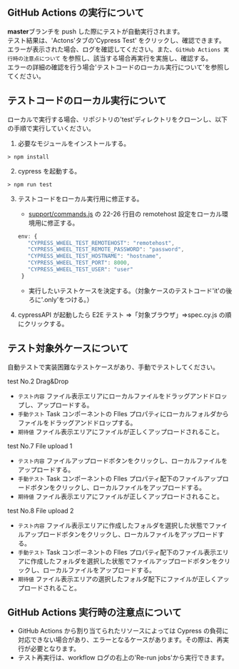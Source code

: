 ## GitHub Actions の実行について

**master**ブランチを push した際にテストが自動実行されます。  
テスト結果は、'Actons'タブの'Cypress Test' をクリックし、確認できます。  
エラーが表示された場合、ログを確認してください。また、`GitHub Actions 実行時の注意点について` を参照し、該当する場合再実行を実施し、確認する。  
エラーの詳細の確認を行う場合'テストコードのローカル実行について'を参照してください。

## テストコードのローカル実行について

ローカルで実行する場合、リポジトリの'test'ディレクトリをクローンし、以下の手順で実行していください。

1. 必要なモジュールをインストールする。

```
> npm install
```

2. cypress を起動する。

```
> npm run test
```

3. テストコードをローカル実行用に修正する。

   - [support/commands.js](cypress.config.cjs) の 22-26 行目の remotehost 設定をローカル環境用に修正する。

   ```javascript
   env: {
      "CYPRESS_WHEEL_TEST_REMOTEHOST": "remotehost",
      "CYPRESS_WHEEL_TEST_REMOTE_PASSWORD": "password",
      "CYPRESS_WHEEL_TEST_HOSTNAME": "hostname",
      "CYPRESS_WHEEL_TEST_PORT": 8000,
      "CYPRESS_WHEEL_TEST_USER": "user"
    }
   ```

   - 実行したいテストケースを決定する。（対象ケースのテストコード'it'の後ろに'.only'をつける。）

4. cypressAPI が起動したら E2E テスト ⇒「対象ブラウザ」⇒spec.cy.js の順にクリックする。

## テスト対象外ケースについて

自動テストで実装困難なテストケースがあり、手動でテストしてください。

test No.2 Drag&Drop

- `テスト内容` ファイル表示エリアにローカルファイルをドラッグアンドドロップし、アップロードする。
- `手動テスト` Task コンポーネントの FIles プロパティにローカルフォルダからファイルをドラッグアンドドロップする。
- `期待値` ファイル表示エリアにファイルが正しくアップロードされること。

test No.7 File upload 1

- `テスト内容` ファイルアップロードボタンをクリックし、ローカルファイルをアップロードする。
- `手動テスト` Task コンポーネントの FIles プロパティ配下のファイルアップロードボタンをクリックし、ローカルファイルをアップロードする。
- `期待値` ファイル表示エリアにファイルが正しくアップロードされること。

test No.8 File upload 2

- `テスト内容` ファイル表示エリアに作成したフォルダを選択した状態でファイルアップロードボタンをクリックし、ローカルファイルをアップロードする。
- `手動テスト` Task コンポーネントの FIles プロパティ配下のファイル表示エリアに作成したフォルダを選択した状態でファイルアップロードボタンをクリックし、ローカルファイルをアップロードする。
- `期待値` ファイル表示エリアの選択したフォルダ配下にファイルが正しくアップロードされること。

## GitHub Actions 実行時の注意点について

- GitHub Actions から割り当てられたリソースによっては Cypress の負荷に対応できない場合があり、エラーとなるケースがあります。その際は、再実行が必要となります。
- テスト再実行は、workflow ログの右上の'Re-run jobs'から実行できます。
